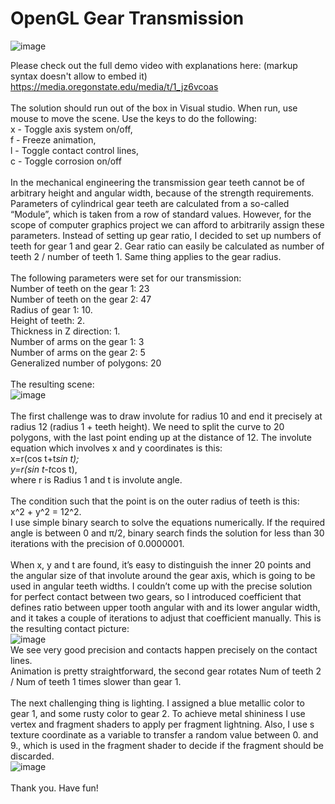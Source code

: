 # OpenGL Gear Transmission
![image](https://github.com/EvgenyOvechnikov/OpenGLGearTransmission/assets/61941266/9f40e3b7-bfc6-4ba2-b70f-b5e885d534da)<br/>

Please check out the full demo video with explanations here: (markup syntax doesn't allow to embed it)<br/>
https://media.oregonstate.edu/media/t/1_jz6vcoas<br/>
<br/>
The solution should run out of the box in Visual studio. When run, use mouse to move the scene. Use the keys to do the following:<br/>
x - Toggle axis system on/off,<br/>
f - Freeze animation,<br/>
l - Toggle contact control lines,<br/>
c - Toggle corrosion on/off<br/>
<br/>
In the mechanical engineering the transmission gear teeth cannot be of arbitrary height and angular width, because of the strength requirements. Parameters of cylindrical gear teeth are calculated from a so-called “Module”, which is taken from a row of standard values. However, for the scope of computer graphics project we can afford to arbitrarily assign these parameters. Instead of setting up gear ratio, I decided to set up numbers of teeth for gear 1 and gear 2. Gear ratio can easily be calculated as number of teeth 2 / number of teeth 1. Same thing applies to the gear radius.<br/>
<br/>
The following parameters were set for our transmission:<br/>
Number of teeth on the gear 1:	23<br/>
Number of teeth on the gear 2:	47<br/>
Radius of gear 1: 10.<br/>
Height of teeth: 2.<br/>
Thickness in Z direction:	1.<br/>
Number of arms on the gear 1:	3<br/>
Number of arms on the gear 2:	5<br/>
Generalized number of polygons:	20<br/>
<br/>
The resulting scene:<br/>
![image](https://github.com/EvgenyOvechnikov/OpenGLGearTransmission/assets/61941266/7f0a0ef6-f7f2-41d4-b497-4c0f15632eff)<br/>
<br/>
The first challenge was to draw involute for radius 10 and end it precisely at radius 12 (radius 1 + teeth height). We need to split the curve to 20 polygons, with the last point ending up at the distance of 12. The involute equation which involves x and y coordinates is this:<br/>
x=r(cos ⁡t+t*sin ⁡t);<br/>
y=r(sin⁡ t-t*cos ⁡t),<br/>
where r is Radius 1 and t is involute angle.<br/>
<br/>
The condition such that the point is on the outer radius of teeth is this:<br/>
x^2 + y^2 = 12^2.<br/>
I use simple binary search to solve the equations numerically. If the required angle is between 0 and π/2, binary search finds the solution for less than 30 iterations with the precision of 0.0000001.<br/>
<br/>
When x, y and t are found, it’s easy to distinguish the inner 20 points and the angular size of that involute around the gear axis, which is going to be used in angular teeth widths. I couldn’t come up with the precise solution for perfect contact between two gears, so I introduced coefficient that defines ratio between upper tooth angular with and its lower angular width, and it takes a couple of iterations to adjust that coefficient manually. This is the resulting contact picture:<br/>
![image](https://github.com/EvgenyOvechnikov/OpenGLGearTransmission/assets/61941266/155323bb-c66d-421b-8a01-68802c15d8c3)<br/>
We see very good precision and contacts happen precisely on the contact lines.<br/>
Animation is pretty straightforward, the second gear rotates Num of teeth 2 / Num of teeth 1 times slower than gear 1.<br/>
<br/>
The next challenging thing is lighting. I assigned a blue metallic color to gear 1, and some rusty color to gear 2. To achieve metal shininess I use vertex and fragment shaders to apply per fragment lightning. Also, I use s texture coordinate as a variable to transfer a random value between 0. and 9., which is used in the fragment shader to decide if the fragment should be discarded.<br/>
![image](https://github.com/EvgenyOvechnikov/OpenGLGearTransmission/assets/61941266/747fe4c8-6aca-4a7d-abc8-5fc30b89b92a)<br/>
<br/>
Thank you. Have fun!
